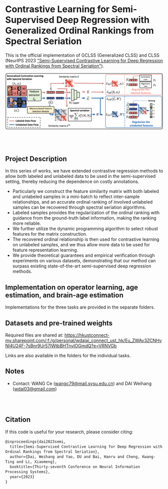 
# Contrastive Learning for Semi-Supervised Deep Regression with Generalized Ordinal Rankings from Spectral Seriation



This is the official implementation of GCLSS (Generalized CLSS) and CLSS (NeurIPS 2023 ["Semi-Supervised Contrastive Learning for Deep Regression with Ordinal Rankings from Spectral Seriation"](https://openreview.net/forum?id=ij3svnPLzG)).

![GCLSS](GCLSS.png)

<br />
<br />

## Project Description
In this series of works, we have extended contrastive regression methods to allow both labeled and unlabeled data to be used in the semi-supervised setting, thereby reducing the dependence on costly annotations. 
* Particularly we construct the feature similarity matrix with both labeled and unlabeled samples in a mini-batch to reflect inter-sample relationships, and an accurate ordinal ranking of involved unlabeled samples can be recovered through spectral seriation algorithms.
* Labeled samples provides the regularization of the ordinal ranking with guidance from the ground-truth label information, making the ranking more reliable.
* We further utilize the dynamic programming algorithm to select robust features for the matrix construction.
* The recovered ordinal relationship is then used for contrastive learning on unlabeled samples, and we thus allow more data to be used for feature representation learning.
* We provide theoretical guarantees and empirical verification through experiments on various datasets, demonstrating that our method can surpass existing state-of-the-art semi-supervised deep regression methods.


## Implementation on operator learning, age estimation, and brain-age estimation

Implementations for the three tasks are provided in the separate folders. 


## Datasets and pre-trained weights

Required files are shared at:
https://hkustconnect-my.sharepoint.com/:f:/g/personal/wdaiaj_connect_ust_hk/Eu_ZWAv3ZCNHvNl4U24F-7sBnr9Ur57IWtbBHTnyIOGmdQ?e=VRNVGb 

Links are also available in the folders for the individual tasks.



## Notes
* Contact: WANG Ce (wangc79@mail.sysu.edu.cn) and DAI Weihang (wdai03@gmail.com)
<br />
<br />

## Citation
If this code is useful for your research, please consider citing:


```
@inproceedings{dai2023semi,
  title={Semi-Supervised Contrastive Learning for Deep Regression with Ordinal Rankings from Spectral Seriation},
  author={Dai, Weihang and Yao, DU and Bai, Hanru and Cheng, Kwang-Ting and Li, Xiaomeng},
  booktitle={Thirty-seventh Conference on Neural Information Processing Systems},
  year={2023}
}

```
